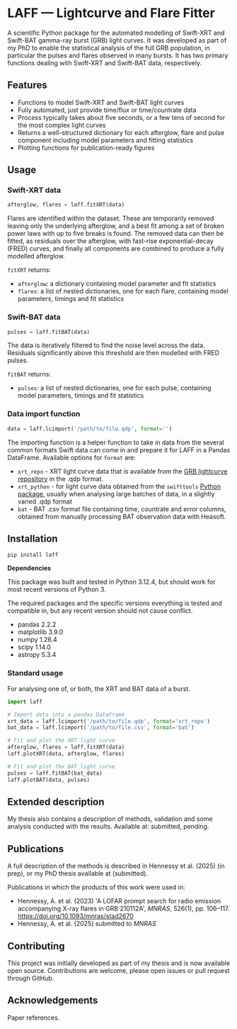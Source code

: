 # LAFF — Lightcurve and Flare Fitter

A scientific Python package for the automated modelling of Swift-XRT and Swift-BAT gamma-ray burst (GRB) light curves. It was developed as part of my PhD to enable the statistical analysis of the full GRB population, in particular the pulses and flares observed in many bursts. It has two primary functions dealing with Swift-XRT and Swift-BAT data, respectively.

## Features 

- Functions to model Swift-XRT and Swift-BAT light curves
- Fully automated, just provide time/flux or time/countrate data
- Process typically takes about five seconds, or a few tens of second for the most complex light curves
- Returns a well-structured dictionary for each afterglow, flare and pulse component including model parameters and fitting statistics
- Plotting functions for publication-ready figures

## Usage

### Swift-XRT data

```python
afterglow, flares = laff.fitXRT(data)
```

Flares are identified within the dataset. These are temporarily removed leaving only the underlying afterglow, and a best fit among a set of broken power laws with up to five breaks is found. The removed data can then be fitted, as residuals over the afterglow, with fast-rise exponential-decay (FRED) curves, and finally all components are combined to produce a fully modelled afterglow.

`fitXRT` returns:
- `afterglow`: a dictionary containing model parameter and fit statistics
- `flares`: a list of nested dictionaries, one for each flare, containing model parameters, timings and fit statistics

### Swift-BAT data

```python
pulses = laff.fitBAT(data)
```

The data is iteratively filtered to find the noise level across the data. Residuals significantly above this threshold are then modelled with FRED pulses.

`fitBAT` returns:
- `pulses`: a list of nested dictionaries, one for each pulse, containing model parameters, timings and fit statistics

### Data import function

```python
data = laff.lcimport('/path/to/file.qdp', format='')
```

The importing function is a helper function to take in data from the several common formats Swift data can come in and prepare it for LAFF in a Pandas DataFrame. Available options for `format` are:

- `xrt_repo` - XRT light curve data that is available from the [GRB lightcurve repository](https://www.swift.ac.uk/xrt_curves/) in the .qdp format.
- `xrt_python` - for light curve data obtained from the `swifttools` [Python package](https://www.swift.ac.uk/API/), usually when analysing large batches of data, in a slightly varied .qdp format
- `bat` - BAT .csv format file containing time, countrate and error columns, obtained from manually processing BAT observation data with Heasoft.

## Installation

```
pip install laff
```

**Dependencies**

This package was built and tested in Python 3.12.4, but should work for most recent versions of Python 3.

The required packages and the specific versions everything is tested and compatible in, but any recent version should not cause conflict.

- pandas 2.2.2
- matplotlib 3.9.0
- numpy 1.26.4
- scipy 1.14.0
- astropy 5.3.4

### Standard usage

For analysing one of, or both, the XRT and BAT data of a burst.

```python
import laff

# Import data into a pandas DataFrame
xrt_data = laff.lcimport('/path/to/file.qdp', format='xrt_repo')
bat_data = laff.lcimport('/path/to/file.csv', format='bat')

# Fit and plot the XRT light curve
afterglow, flares = laff.fitXRT(data)
laff.plotXRT(data, afterglow, flares)

# Fit and plot the BAT light curve
pulses = laff.fitBAT(bat_data)
laff.plotBAT(data, pulses)
```

## Extended description



My thesis also contains a description of methods, validation and some analysis conducted with the results. Available at: submitted, pending.


## Publications

A full description of the methods is described in Hennessy et al. (2025) (in prep), or my PhD thesis available at (submitted).

Publications in which the products of this work were used in:
- Hennessy, A. et al. (2023) 'A LOFAR prompt search for radio emission accompanying X-ray flares in GRB 210112A', *MNRAS*, 526(1), pp. 106–117. https://doi.org/10.1093/mnras/stad2670
- Hennessy, A. et al. (2025) submitted to *MNRAS*
 
## Contributing

This project was initially developed as part of my thesis and is now available open source. Contributions are welcome, please open issues or pull request through GitHub.

## Acknowledgements

Paper references.
